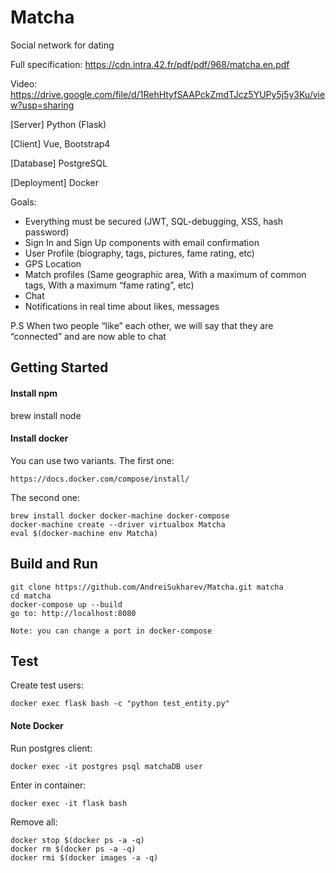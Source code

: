 # Matcha
Social network for dating

Full specification: https://cdn.intra.42.fr/pdf/pdf/968/matcha.en.pdf

Video: https://drive.google.com/file/d/1RehHtyfSAAPckZmdTJcz5YUPy5j5y3Ku/view?usp=sharing

[Server] Python (Flask)

[Client] Vue, Bootstrap4

[Database] PostgreSQL

[Deployment] Docker

Goals:

- Everything must be secured (JWT, SQL-debugging, XSS, hash password)
- Sign In and Sign Up components with email confirmation
- User Profile (biography, tags, pictures, fame rating, etc)
- GPS Location
- Match profiles (Same geographic area, With a maximum of common tags, With a maximum “fame rating”, etc)
- Chat
- Notifications in real time about likes, messages

P.S  When two people “like” each other, we will say that they are “connected” and are now able to chat
## Getting Started

#### Install npm
brew install node

#### Install docker

You can use two variants.
The first one:
```
https://docs.docker.com/compose/install/
```
The second one:
```
brew install docker docker-machine docker-compose
docker-machine create --driver virtualbox Matcha
eval $(docker-machine env Matcha)
```

## Build and Run

```
git clone https://github.com/AndreiSukharev/Matcha.git matcha
cd matcha
docker-compose up --build
go to: http://localhost:8080

Note: you can change a port in docker-compose
```

## Test

Create test users:
```
docker exec flask bash -c "python test_entity.py"
```

#### Note Docker

Run postgres client:

```
docker exec -it postgres psql matchaDB user
```
Enter in container:
```
docker exec -it flask bash
```
Remove all:
```
docker stop $(docker ps -a -q)
docker rm $(docker ps -a -q)
docker rmi $(docker images -a -q)
```
